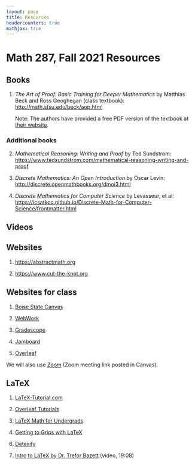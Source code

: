 ```yaml
---
layout: page
title: Resources
headercounters: true
mathjax: true
---
```


# Math 287, Fall 2021 Resources

## Books

1.  *The Art of Proof: Basic Training for Deeper Mathematics*
    by Matthias Beck and Ross Geoghegan (class textbook):
    <http://math.sfsu.edu/beck/aop.html>
    
    Note: The authors have provided a free PDF version of the textbook
    at [their website](http://math.sfsu.edu/beck/aop.html).

### Additional books

2.  *Mathematical Reasoning: Writing and Proof*
    by Ted Sundstrom: <https://www.tedsundstrom.com/mathematical-reasoning-writing-and-proof>

3.  *Discrete Mathematics: An Open Introduction*
    by Oscar Levin: <http://discrete.openmathbooks.org/dmoi3.html>

4.  *Discrete Mathematics for Computer Science*
    by Levasseur, et al: <https://icsatkcc.github.io/Discrete-Math-for-Computer-Science/frontmatter.html>



## Videos

## Websites

1. <https://abstractmath.org>

2. <https://www.cut-the-knot.org>


## Websites for class

1.  [Boise State Canvas](https://boisestatecanvas.instructure.com/)

2.  [WebWork](https://calculus.boisestate.edu/webwork2/)

3.  [Gradescope](https://gradescope.com/)

4.  [Jamboard](https://jamboard.google.com/)

5.  [Overleaf](https://overleaf.com/)

We will also use [Zoom](https://boisestate.zoom.us) (Zoom meeting link posted in Canvas).


## LaTeX

1.  [LaTeX-Tutorial.com](https://www.latex-tutorial.com)

2.  [Overleaf Tutorials](https://www.overleaf.com/learn/latex/Tutorials)

3.  [LaTeX Math for Undergrads](http://tug.ctan.org/info/undergradmath/undergradmath.pdf)

4.  [Getting to Grips with LaTeX](https://www.andy-roberts.net/writing/latex)

<!-- 5.  [How to Bibliography](https://zteitler.github.io/assets/how-to-bibliography.pdf) -->

6.  [Detexify](https://detexify.kirelabs.org/classify.html)

7.  [Intro to LaTeX by Dr. Trefor Bazett](https://youtu.be/Jp0lPj2-DQA) (video, 19:08)

